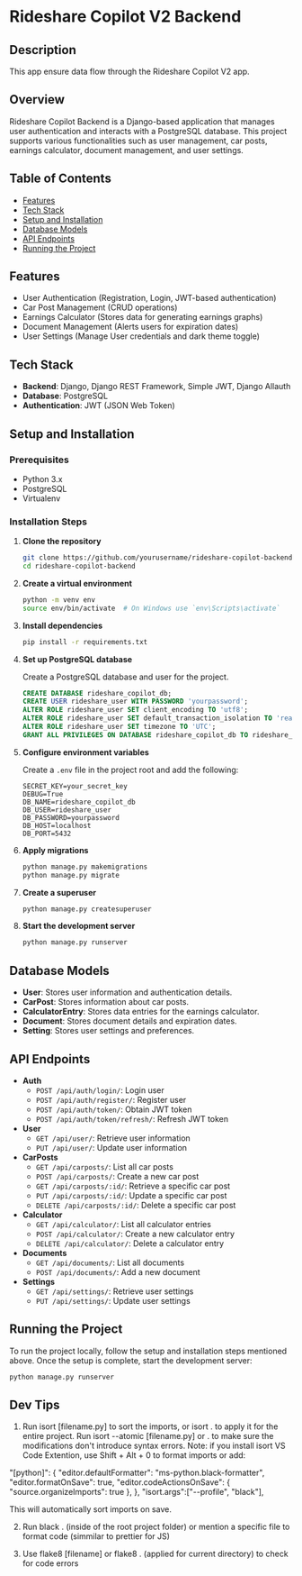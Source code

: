 # Rideshare Copilot V2 Backend

## Description

This app ensure data flow through the Rideshare Copilot V2 app.

## Overview

Rideshare Copilot Backend is a Django-based application that manages user authentication and interacts with a PostgreSQL database. This project supports various functionalities such as user management, car posts, earnings calculator, document management, and user settings.

## Table of Contents

- [Features](#features)
- [Tech Stack](#tech-stack)
- [Setup and Installation](#setup-and-installation)
- [Database Models](#database-models)
- [API Endpoints](#api-endpoints)
- [Running the Project](#running-the-project)

## Features

- User Authentication (Registration, Login, JWT-based authentication)
- Car Post Management (CRUD operations)
- Earnings Calculator (Stores data for generating earnings graphs)
- Document Management (Alerts users for expiration dates)
- User Settings (Manage User credentials and dark theme toggle)

## Tech Stack

- **Backend**: Django, Django REST Framework, Simple JWT, Django Allauth
- **Database**: PostgreSQL
- **Authentication**: JWT (JSON Web Token)

## Setup and Installation

### Prerequisites

- Python 3.x
- PostgreSQL
- Virtualenv

### Installation Steps

1. **Clone the repository**

   ```bash
   git clone https://github.com/yourusername/rideshare-copilot-backend.git
   cd rideshare-copilot-backend
   ```

2. **Create a virtual environment**

   ```bash
   python -m venv env
   source env/bin/activate  # On Windows use `env\Scripts\activate`
   ```

3. **Install dependencies**

   ```bash
   pip install -r requirements.txt
   ```

4. **Set up PostgreSQL database**

   Create a PostgreSQL database and user for the project.

   ```sql
   CREATE DATABASE rideshare_copilot_db;
   CREATE USER rideshare_user WITH PASSWORD 'yourpassword';
   ALTER ROLE rideshare_user SET client_encoding TO 'utf8';
   ALTER ROLE rideshare_user SET default_transaction_isolation TO 'read committed';
   ALTER ROLE rideshare_user SET timezone TO 'UTC';
   GRANT ALL PRIVILEGES ON DATABASE rideshare_copilot_db TO rideshare_user;
   ```

5. **Configure environment variables**

   Create a `.env` file in the project root and add the following:

   ```
   SECRET_KEY=your_secret_key
   DEBUG=True
   DB_NAME=rideshare_copilot_db
   DB_USER=rideshare_user
   DB_PASSWORD=yourpassword
   DB_HOST=localhost
   DB_PORT=5432
   ```

6. **Apply migrations**

   ```bash
   python manage.py makemigrations
   python manage.py migrate
   ```

7. **Create a superuser**

   ```bash
   python manage.py createsuperuser
   ```

8. **Start the development server**

   ```bash
   python manage.py runserver
   ```

## Database Models

- **User**: Stores user information and authentication details.
- **CarPost**: Stores information about car posts.
- **CalculatorEntry**: Stores data entries for the earnings calculator.
- **Document**: Stores document details and expiration dates.
- **Setting**: Stores user settings and preferences.

## API Endpoints

- **Auth**
  - `POST /api/auth/login/`: Login user
  - `POST /api/auth/register/`: Register user
  - `POST /api/auth/token/`: Obtain JWT token
  - `POST /api/auth/token/refresh/`: Refresh JWT token
- **User**
  - `GET /api/user/`: Retrieve user information
  - `PUT /api/user/`: Update user information
- **CarPosts**
  - `GET /api/carposts/`: List all car posts
  - `POST /api/carposts/`: Create a new car post
  - `GET /api/carposts/:id/`: Retrieve a specific car post
  - `PUT /api/carposts/:id/`: Update a specific car post
  - `DELETE /api/carposts/:id/`: Delete a specific car post
- **Calculator**
  - `GET /api/calculator/`: List all calculator entries
  - `POST /api/calculator/`: Create a new calculator entry
  - `DELETE /api/calculator/`: Delete a calculator entry
- **Documents**
  - `GET /api/documents/`: List all documents
  - `POST /api/documents/`: Add a new document
- **Settings**
  - `GET /api/settings/`: Retrieve user settings
  - `PUT /api/settings/`: Update user settings

## Running the Project

To run the project locally, follow the setup and installation steps mentioned above. Once the setup is complete, start the development server:

```bash
python manage.py runserver
```

## Dev Tips

1. Run isort [filename.py] to sort the imports, or isort . to apply it for the entire project. Run isort --atomic [filename.py] or . to make sure the modifications don't introduce syntax errors.
   Note: if you install isort VS Code Extention, use Shift + Alt + 0 to format imports or add:

"[python]": {
"editor.defaultFormatter": "ms-python.black-formatter",
"editor.formatOnSave": true,
"editor.codeActionsOnSave": {
"source.organizeImports": true
},
},
"isort.args":["--profile", "black"],

This will automatically sort imports on save.

2. Run black . (inside of the root project folder) or mention a specific file to format code (simmilar to prettier for JS)

3. Use flake8 [filename] or flake8 . (applied for current directory) to check for code errors
